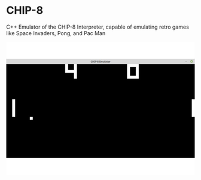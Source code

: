 # CHIP-8
C++ Emulator of the CHIP-8 Interpreter, capable of emulating retro games like Space Invaders, Pong, and Pac Man

![pong](https://github.com/njackson112/CHIP-8-Emulator/blob/master/img/pong.jpg?raw=true)
